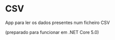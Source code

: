 # CSV
App para ler os dados presentes num ficheiro CSV

(preparado para funcionar em .NET Core 5.0)
